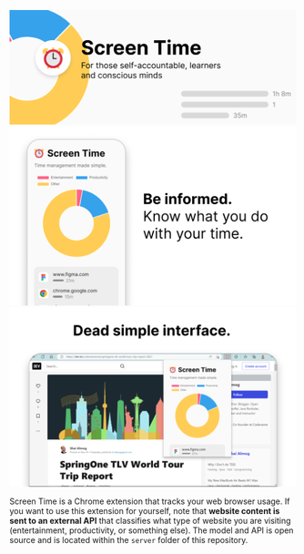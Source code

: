 ![](banner.png)
![](preview-1.png)
![](preview-2.png)

Screen Time is a Chrome extension that tracks your web browser usage. If you want to use this extension for yourself, note that **website content is sent to an external API** that classifies what type of website you are visiting (entertainment, productivity, or something else). The model and API is open source and is located within the `server` folder of this repository.
